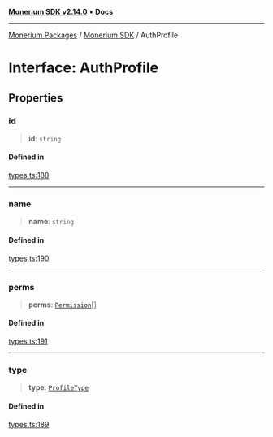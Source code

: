 [**Monerium SDK v2.14.0**](../Packages.md) • **Docs**

***

[Monerium Packages](../../Packages.md) / [Monerium SDK](../Monerium%20SDK.md) / AuthProfile

# Interface: AuthProfile

## Properties

### id

> **id**: `string`

#### Defined in

[types.ts:188](https://github.com/monerium/js-monorepo/blob/ffeefd2a9bccc0d18acecd9390a7bfced5720c17/packages/sdk/src/types.ts#L188)

***

### name

> **name**: `string`

#### Defined in

[types.ts:190](https://github.com/monerium/js-monorepo/blob/ffeefd2a9bccc0d18acecd9390a7bfced5720c17/packages/sdk/src/types.ts#L190)

***

### perms

> **perms**: [`Permission`](../enumerations/Permission.md)[]

#### Defined in

[types.ts:191](https://github.com/monerium/js-monorepo/blob/ffeefd2a9bccc0d18acecd9390a7bfced5720c17/packages/sdk/src/types.ts#L191)

***

### type

> **type**: [`ProfileType`](../enumerations/ProfileType.md)

#### Defined in

[types.ts:189](https://github.com/monerium/js-monorepo/blob/ffeefd2a9bccc0d18acecd9390a7bfced5720c17/packages/sdk/src/types.ts#L189)
